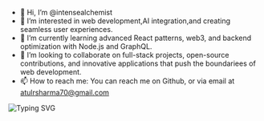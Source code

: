 - 👋 Hi, I’m @intensealchemist
- 👀 I’m interested in web development,AI integration,and creating seamless user experiences.
- 🌱 I’m currently learning advanced React patterns, web3, and backend optimization with Node.js and GraphQL.
- 💞️ I’m looking to collaborate on full-stack projects, open-source contributions, and innovative applications that push the boundariees of web development.
- 📫 How to reach me: You can reach me on Github, or via email at atulrsharma70@gmail.com

<!---
intensealchemist/intensealchemist is a ✨ special ✨ repository because its `README.md` (this file) appears on your GitHub profile.
You can click the Preview link to take a look at your changes.
--->

<img src="https://readme-typing-svg.demolab.com?font=Fira+Code&weight=500&pause=1000&color=36BCF7&center=true&vCenter=true&width=900&height=100&lines=👋+Hi%2C+I’m+%40intensealchemist;👀+Interested+in+Web+Development+%26+AI;🌱+Learning+React+Patterns%2C+Web3+%26+GraphQL;💞️+Open+to+Full-Stack+Collaborations;📫+Reach+me+at+atulrsharma70%40gmail.com" alt="Typing SVG" />
